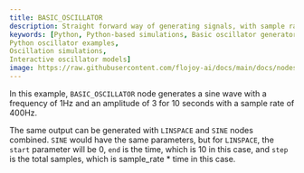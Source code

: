 ```yaml
---
title: BASIC_OSCILLATOR
description: Straight forward way of generating signals, with sample rate and the time in seconds as parameters. Particularly useful with signal processing applications as the sample rate is commonly used.
keywords: [Python, Python-based simulations, Basic oscillator generator, Dynamic analysis techniques, Oscillator modeling, Simulation documentation,Simulation tools,
Python oscillator examples,
Oscillation simulations,
Interactive oscillator models]
image: https://raw.githubusercontent.com/flojoy-ai/docs/main/docs/nodes/GENERATORS/SIMULATIONS/BASIC_OSCILLATOR/examples/EX1/output.jpeg
---
```


In this example, `BASIC_OSCILLATOR` node generates a sine wave with a frequency of 1Hz and an amplitude of 3 for
10 seconds with a sample rate of 400Hz. 

The same output can be generated with `LINSPACE` and `SINE` nodes combined. 
`SINE` would have the same parameters, but for `LINSPACE`, the `start` parameter will be 0, `end` is the time, which is 10 in this case, 
and `step` is the total samples, which is sample_rate * time in this case.